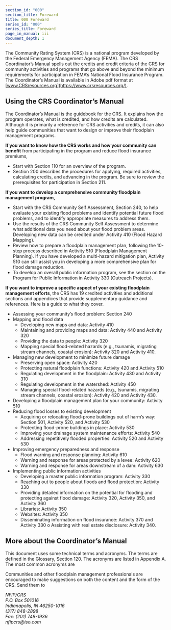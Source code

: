 ```yaml
---
section_id: "000"
section_title: Foreward
title: 000 Foreward
series_id: "000"
series_title: Foreward
page_in_manual: iii
document_depth: 1
---
```


The Community Rating System (CRS) is a national program developed by the Federal Emergency Management Agency (FEMA). The CRS Coordinator’s Manual spells out the credits and credit criteria of the CRS for community activities and programs that go above and beyond the minimum requirements for participation in FEMA’s National Flood Insurance Program. The Coordinator’s Manual is available in Adobe pdf format at [www.CRSresources.org](https://www.crsresources.org/).

## Using the CRS Coordinator’s Manual

The Coordinator’s Manual is the guidebook for the CRS. It explains how the program operates, what is credited, and how credits are calculated. Although it is primarily a reference for CRS activities and credits, it can also help guide communities that want to design or improve their floodplain management programs.

**If you want to know how the CRS works and how your community can benefit** from participating in the program and reduce flood insurance premiums,

- Start with Section 110 for an overview of the program.
- Section 200 describes the procedures for applying, required activities, calculating credits, and advancing in the program. Be sure to review the prerequisites for participation in Section 211.

**If you want to develop a comprehensive community floodplain management program,**

- Start with the CRS Community Self Assessment, Section 240, to help evaluate your existing flood problems and identify potential future flood problems, and to identify appropriate measures to address them.
- Use the results of the CRS Community Self Assessment to determine what additional data you need about your flood problem areas. Developing new data can be credited under Activity 410 (Flood Hazard Mapping).
- Review how to prepare a floodplain management plan, following the 10-step process described in Activity 510 (Floodplain Management Planning). If you have developed a multi-hazard mitigation plan, Activity 510 can still assist you in developing a more comprehensive plan for flood damage reduction.
- To develop an overall public information program, see the section on the Program for Public Information in Activity 330 (Outreach Projects).

**If you want to improve a specific aspect of your existing floodplain management efforts**, the CRS has 19 credited activities and additional sections and appendices that provide supplementary guidance and references. Here is a guide to what they cover.

- Assessing your community’s flood problem: Section 240
- Mapping and flood data
  - Developing new maps and data: Activity 410
  - Maintaining and providing maps and data: Activity 440 and Activity 320 
  - Providing the data to people: Activity 320
  - Mapping special flood-related hazards (e.g., tsunamis, migrating stream channels, coastal erosion): Activity 320 and Activity 410.
- Managing new development to minimize future damage
  - Preserving open space: Activity 420
  - Protecting natural floodplain functions: Activity 420 and Activity 510 
  - Regulating development in the floodplain: Activity 430 and Activity 310 
  - Regulating development in the watershed: Activity 450
  - Managing special flood-related hazards (e.g., tsunamis, migrating stream channels, coastal erosion): Activity 420 and Activity 430.
- Developing a floodplain management plan for your community: Activity 510 
- Reducing flood losses to existing development
  - Acquiring or relocating flood-prone buildings out of harm’s way: Section 501, Activity 520, and Activity 530
  - Protecting flood-prone buildings in place: Activity 530
  - Improving your drainage system maintenance efforts: Activity 540 
  - Addressing repetitively flooded properties: Activity 520 and Activity 530 
- Improving emergency preparedness and response
  - Flood warning and response planning: Activity 610
  - Warning and response for areas protected by a levee: Activity 620 
  - Warning and response for areas downstream of a dam: Activity 630 
- Implementing public information activities
  - Developing a master public information program: Activity 330 
  - Reaching out to people about floods and flood protection: Activity 330 
  - Providing detailed information on the potential for flooding and protecting against flood damage: Activity 320, Activity 350, and Activity 360
  - Libraries: Activity 350
  - Websites: Activity 350
  - Disseminating information on flood insurance: Activity 370 and Activity 330 o Assisting with real estate disclosure: Activity 340.

## More about the Coordinator’s Manual

This document uses some technical terms and acronyms. The terms are defined in the Glossary, Section 120. The acronyms are listed in Appendix A. The most common acronyms are

Communities and other floodplain management professionals are encouraged to make suggestions on both the content and the form of the CRS. Send them to

<address>
NFIP/CRS<br>
P.O. Box 501016<br>
Indianapolis, IN 46250-1016<br>
(317) 848-2898<br>
Fax: (201) 748-1936<br>
nfipcrs@iso.com
</address>
